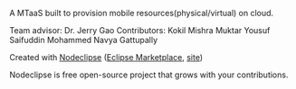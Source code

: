 A MTaaS built to provision mobile resources(physical/virtual) on cloud.

Team advisor: Dr. Jerry Gao
Contributors: 
Kokil Mishra
Muktar Yousuf
Saifuddin Mohammed
Navya Gattupally 


Created with [Nodeclipse](https://github.com/Nodeclipse/nodeclipse-1)
 ([Eclipse Marketplace](http://marketplace.eclipse.org/content/nodeclipse), [site](http://www.nodeclipse.org))   

Nodeclipse is free open-source project that grows with your contributions.
